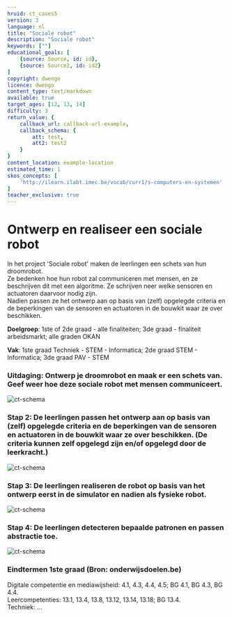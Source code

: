 ```yaml
---
hruid: ct_cases5
version: 3
language: nl
title: "Sociale robot"
description: "Sociale robot"
keywords: [""]
educational_goals: [
    {source: Source, id: id}, 
    {source: Source2, id: id2}
]
copyright: dwengo
licence: dwengo
content_type: text/markdown
available: true
target_ages: [12, 13, 14]
difficulty: 3
return_value: {
    callback_url: callback-url-example,
    callback_schema: {
        att: test,
        att2: test2
    }
}
content_location: example-location
estimated_time: 1
skos_concepts: [
    'http://ilearn.ilabt.imec.be/vocab/curr1/s-computers-en-systemen'
]
teacher_exclusive: true
---
```

# Ontwerp en realiseer een sociale robot
In het project 'Sociale robot' maken de leerlingen een schets van hun droomrobot.<br>Ze bedenken hoe hun robot zal communiceren met mensen, en ze beschrijven dit met een algoritme. Ze schrijven neer welke sensoren en actuatoren daarvoor nodig zijn. <br>Nadien passen ze het ontwerp aan op basis van (zelf) opgelegde criteria en de beperkingen van de sensoren en actuatoren in de bouwkit waar ze over beschikken. 

**Doelgroep**: 1ste of 2de graad - alle finaliteiten; 3de graad - finaliteit arbeidsmarkt; alle graden OKAN

**Vak**: 1ste graad Techniek - STEM - Informatica; 2de graad STEM - Informatica; 3de graad PAV - STEM

### Uitdaging: Ontwerp je droomrobot en maak er een schets van. Geef weer hoe deze sociale robot met mensen communiceert.

![ct-schema](@learning-object/m_ct_cases5/nl/3)

### Stap 2: De leerlingen passen het ontwerp aan op basis van (zelf) opgelegde criteria en de beperkingen van de sensoren en actuatoren in de bouwkit waar ze over beschikken. (De criteria kunnen zelf opgelegd zijn en/of opgelegd door de leerkracht.)

![ct-schema](@learning-object/m_ct_cases5b/nl/3)

### Stap 3: De leerlingen realiseren de robot op basis van het ontwerp eerst in de simulator en nadien als fysieke robot.

![ct-schema](@learning-object/m_ct_cases5c/nl/3)

### Stap 4: De leerlingen detecteren bepaalde patronen en passen abstractie toe.

![ct-schema](@learning-object/m_ct_cases5d/nl/3)

### Eindtermen 1ste graad (Bron: onderwijsdoelen.be)

Digitale competentie en mediawijsheid: 4.1, 4.3, 4.4, 4.5; BG 4.1, BG 4.3, BG 4.4.<br>
Leercompetenties: 13.1, 13.4, 13.8, 13.12, 13.14, 13.18; BG 13.4.<br>
Techniek: ...
